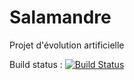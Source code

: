 Salamandre
==========

Projet d'évolution artificielle


Build status : 
[![Build Status](https://travis-ci.org/Krozark/Salamandre.png?branch=master)](https://travis-ci.org/Krozark/Salamandre)
